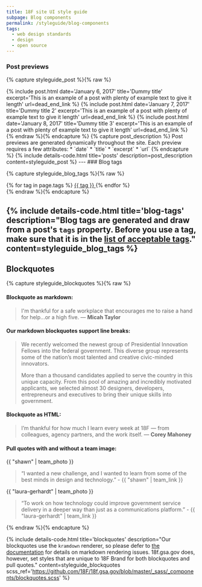 ```yaml
---
title: 18F site UI style guide
subpage: Blog components
permalink: /styleguide/blog-components
tags:
  - web design standards
  - design
  - open source
---
```


### Post previews

{% capture styleguide_post %}{% raw %}
<section class="usa-grid-full usa-section posts_feature">
  {% include post.html
    date='January 6, 2017'
    title='Dummy title'
    excerpt='This is an example of a post with plenty of example text to give it length'
    url=dead_end_link
  %}
  {% include post.html
    date='January 7, 2017'
    title='Dummy title 2'
    excerpt='This is an example of a post with plenty of example text to give it length'
    url=dead_end_link
  %}
  {% include post.html
    date='January 8, 2017'
    title='Dummy title 3'
    excerpt='This is an example of a post with plenty of example text to give it length'
    url=dead_end_link
  %}
</section>
{% endraw %}{% endcapture %}
{% capture post_description %}
Post previews are generated dynamically throughout the site. Each preview requires a few attributes:
* `date`
* `title`
* `excerpt`
* `url`
{% endcapture %}
{% include details-code.html
   title='posts'
   description=post_description
   content=styleguide_post
%}
---
### Blog tags

{% capture styleguide_blog_tags %}{% raw %}
<section class="usa-grid-full">
  <span class="post-tags" itemprop="keywords">
    {% for tag in page.tags %}
      <a class="usa-label" href="{{ site.baseurl }}/{{ site.tag_dir }}/{{ tag | slugify }}/">{{ tag }}
      </a>
    {% endfor %}
  </span>
</section>
{% endraw %}{% endcapture %}

{% include details-code.html
   title='blog-tags'
   description="Blog tags are generated and draw from a post's `tags` property. Before you use a tag, make sure that it is in the [list of acceptable tags](https://github.com/18F/18f.gsa.gov/blob/master/tests/schema/tags.yml)."
   content=styleguide_blog_tags
%}
---
## Blockquotes


{% capture styleguide_blockquotes %}{% raw %}
#### Blockquote as markdown:
> I'm thankful for a safe workplace that encourages me to raise a hand for help...or a high five. — **Micah Taylor**

#### Our markdown blockquotes support line breaks:
> We recently welcomed the newest group of Presidential Innovation
> Fellows into the federal government. This diverse group represents
> some of the nation’s most talented and creative civic-minded
> innovators.
>
> More than a thousand candidates applied to serve the country in this
> unique capacity. From this pool of amazing and incredibly motivated
> applicants, we selected almost 30 designers, developers, entrepreneurs
> and executives to bring their unique skills into government.

#### Blockquote as HTML:
<blockquote>
  I’m thankful for how much I learn every week at 18F — from colleagues, agency partners, and the work itself. — <strong>Corey Mahoney</strong>
</blockquote>

#### Pull quotes with and without a team image:
<section class="usa-grid-full">
  <div class="pquote">
    {{ "shawn" | team_photo }}
    <blockquote>
  “I wanted a new challenge, and I wanted to learn from some of the best
  minds in design and technology.” - {{ "shawn" | team_link }}
    </blockquote>
  </div>
  <div class="pquote">
  {{ "laura-gerhardt" | team_photo }}
    <blockquote>
      “To work on how technology could improve government service delivery in a deeper way than just as a communications platform.” - {{ "laura-gerhardt" | team_link }}
    </blockquote>
  </div>
</section>
{% endraw %}{% endcapture %}

{% include details-code.html
   title='blockquotes'
   description="Our blockquotes use the `kramdown` renderer, so please defer to [the documentation](https://kramdown.gettalong.org/quickref.html#blockquotes) for details on markdown rendering issues. 18f.gsa.gov does, however, set styles that are unique to 18F Brand for both blockquotes and pull quotes."
   content=styleguide_blockquotes
   scss_ref='https://github.com/18F/18f.gsa.gov/blob/master/_sass/_components/blockquotes.scss'
%}

